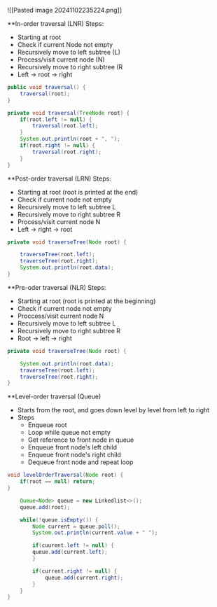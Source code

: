 ![[Pasted image 20241102235224.png]]

**In-order traversal (LNR)
Steps:
- Starting at root
- Check if current Node not empty
- Recursively move to left subtree (L)
- Process/visit current node (N)
- Recursively move to right subtree (R
- Left -> root -> right

```Java
public void traversal() {
	traversal(root);
}

private void traversal(TreeNode root) {
	if(root.left != null) {
		traversal(root.left);
	}
	System.out.println(root + ", ");
	if(root.right != null) {
		traversal(root.right);
	} 
}
```

**Post-order traversal (LRN)
Steps:
- Starting at root (root is printed at the end)
- Check if current node not empty
- Recursively move to left subtree L
- Recursively move to right subtree R
- Process/visit current node N
- Left -> right -> root

```Java
private void traverseTree(Node root) {

	traverseTree(root.left);
	traverseTree(root.right);
	System.out.println(root.data);
}
```

**Pre-oder traversal (NLR)
Steps:
- Starting at root (root is printed at the beginning)
- Check if current node not empty
- Proccess/visit current node N
- Recursively move to left subtree L
- Recursively move to right subtree R
- Root -> left -> right

```Java
private void traverseTree(Node root) {

	System.out.println(root.data);
	traverseTree(root.left);
	traverseTree(root.right);
}
```

**Level-order traversal (Queue)
- Starts from the root, and goes down level by level from left to right
- Steps
	- Enqueue root
	- Loop while queue not empty
	- Get reference to front node in queue
	- Enqueue front node's left child 
	- Enqueue front node's right child
	- Dequeue front node and repeat loop

```Java
void levelOrderTraversal(Node root) {
	if(root == null) return;
}

	Queue<Node> queue = new Linkedlist<>();
	queue.add(root);

	while(!queue.isEmpty()) {
		Node current = queue.poll();
		System.out.println(current.value + " ");

		if(cuurent.left != null) {
		queue.add(current.left);
		}

		if(current.right != null) {
			queue.add(current.right);
		}
	}
}

```
